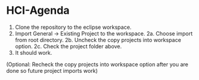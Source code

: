 # HCI-Agenda

1. Clone the repository to the eclipse workspace.
2. Import General -> Existing Project to the workspace.
	2a. Choose import from root directory. 
	2b. Uncheck the copy projects into workspace option.
	2c. Check the project folder above.
3. It should work.

(Optional: Recheck the copy projects into workspace option after you are done so future project imports work)
